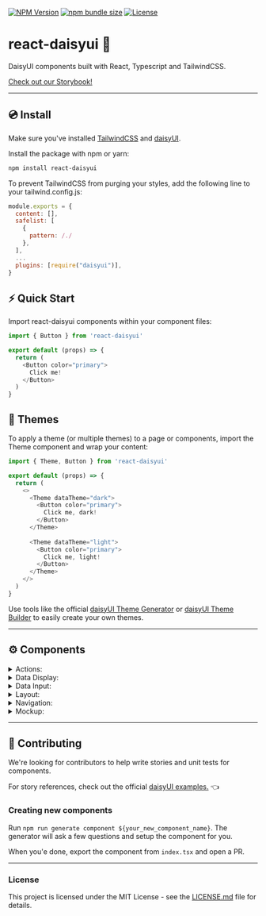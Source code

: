 [![NPM Version](https://img.shields.io/npm/v/react-daisyui.svg?branch=master)](https://www.npmjs.com/package/react-daisyui) [![npm bundle size](https://img.shields.io/bundlephobia/minzip/react-daisyui)](https://bundlephobia.com/result?p=react-daisyui) [![License](https://img.shields.io/npm/l/react-daisyui.svg)](https://github.com/daisyui/react-daisyui/blob/master/LICENSE) 

# react-daisyui 🌼

DaisyUI components built with React, Typescript and TailwindCSS.

<a href="https://daisyui.github.io/react-daisyui/">Check out our Storybook!</a>

---

## 💿 Install

Make sure you've installed <a href="https://tailwindcss.com/docs/installation">TailwindCSS</a> and <a href="https://daisyui.com/docs/install/">daisyUI</a>.

Install the package with npm or yarn:

```bash
npm install react-daisyui
```

To prevent TailwindCSS from purging your styles, add the following line to your tailwind.config.js:

```js
module.exports = {
  content: [],
  safelist: [
    {
      pattern: /./
    },
  ],
  ...
  plugins: [require("daisyui")],
}
```

## ⚡ Quick Start

Import react-daisyui components within your component files:

```js
import { Button } from 'react-daisyui'

export default (props) => {
  return (
    <Button color="primary">
      Click me!
    </Button>
  )
}
```

## 🎨 Themes

To apply a theme (or multiple themes) to a page or components, import the Theme component and wrap your content:

```js
import { Theme, Button } from 'react-daisyui'

export default (props) => {
  return (
    <>
      <Theme dataTheme="dark">
        <Button color="primary">
          Click me, dark!
        </Button>
      </Theme>
      
      <Theme dataTheme="light">
        <Button color="primary">
          Click me, light!
        </Button>
      </Theme>
    </>
  )
}
```

Use tools like the official <a href="https://daisyui.com/theme-generator/">daisyUI Theme Generator</a> or <a href="https://themes.ionevolve.com/">daisyUI Theme Builder</a> to easily create your own themes.

---

## ⚙️ Components

<details>
<summary>Actions:</summary>
  
- [x] <a href="https://daisyui.github.io/react-daisyui/?path=/story/actions-button">Button</a>
- [X] <a href="https://daisyui.github.io/react-daisyui/?path=/story/actions-dropdown">Dropdown</a>
- [X] <a href="https://daisyui.github.io/react-daisyui/?path=/story/actions-modal">Modal</a>
- [X] <a href="https://daisyui.github.io/react-daisyui/?path=/story/actions-swap">Swap</a>
</details>

<details>
<summary>Data Display:</summary>
  
- [x] <a href="https://daisyui.github.io/react-daisyui/?path=/story/data-display-alert">Alert</a>
- [X] <a href="https://daisyui.github.io/react-daisyui/?path=/story/data-display-avatar">Avatar</a>
- [X] <a href="https://daisyui.github.io/react-daisyui/?path=/story/data-display-badge">Badge</a>
- [X] <a href="https://daisyui.github.io/react-daisyui/?path=/story/data-display-card">Card</a>
- [X] <a href="https://daisyui.github.io/react-daisyui/?path=/story/data-display-carousel">Carousel</a>
- [X] <a href="https://daisyui.github.io/react-daisyui/?path=/story/data-display-collapse">Collapse</a>
- [X] <a href="https://daisyui.github.io/react-daisyui/?path=/story/data-display-countdown">Countdown</a>
- [X] <a href="https://daisyui.github.io/react-daisyui/?path=/story/data-display-kdb">Kbd</a>
- [X] <a href="https://daisyui.github.io/react-daisyui/?path=/story/data-display-progress">Progress</a>
- [X] <a href="https://daisyui.github.io/react-daisyui/?path=/story/data-display-radial-progress">Radial Progress</a>
- [X] <a href="https://daisyui.github.io/react-daisyui/?path=/story/data-display-stats">Stats</a>
- [X] <a href="https://daisyui.github.io/react-daisyui/?path=/story/data-display-table">Table</a>
- [X] <a href="https://daisyui.github.io/react-daisyui/?path=/story/data-display-tooltip">Tooltip</a>
</details>

<details>
<summary>Data Input:</summary>

- [X] <a href="https://daisyui.github.io/react-daisyui/?path=/story/data-input-checkbox">Checkbox</a>
- [X] <a href="https://daisyui.github.io/react-daisyui/?path=/story/data-input-input">Input</a>
- [X] <a href="https://daisyui.github.io/react-daisyui/?path=/story/data-input-radio">Radio</a>
- [X] <a href="https://daisyui.github.io/react-daisyui/?path=/story/data-input-range">Range</a>
- [X] <a href="https://daisyui.github.io/react-daisyui/?path=/story/data-input-rating">Rating</a>
- [X] <a href="https://daisyui.github.io/react-daisyui/?path=/story/data-input-select">Select</a>
- [X] <a href="https://daisyui.github.io/react-daisyui/?path=/story/data-input-textarea">Textarea</a>
- [X] <a href="https://daisyui.github.io/react-daisyui/?path=/story/data-input-toggle">Toggle</a>
</details>

<details>
<summary>Layout:</summary>

- [X] <a href="https://daisyui.github.io/react-daisyui/?path=/story/layout-artboard">Artboard</a>
- [x] <a href="https://daisyui.github.io/react-daisyui/?path=/story/layout-buttongroup">Button-Group</a>
- [X] <a href="https://daisyui.github.io/react-daisyui/?path=/story/layout-divider">Divider</a>
- [X] <a href="https://daisyui.github.io/react-daisyui/?path=/story/layout-drawer">Drawer</a>
- [X] <a href="https://daisyui.github.io/react-daisyui/?path=/story/layout-footer">Footer</a>
- [X] <a href="https://daisyui.github.io/react-daisyui/?path=/story/layout-hero">Hero</a>
- [X] <a href="https://daisyui.github.io/react-daisyui/?path=/story/layout-indicator">Indicator</a>
- [X] <a href="https://daisyui.github.io/react-daisyui/?path=/story/layout-inputgroup">Input Group</a>
- [X] <a href="https://daisyui.github.io/react-daisyui/?path=/story/layout-mask">Mask</a>
- [X] <a href="https://daisyui.github.io/react-daisyui/?path=/story/layout-stack">Stack</a>
</details>

<details>
<summary>Navigation:</summary>

- [X] <a href="https://daisyui.github.io/react-daisyui/?path=/story/navigation-breadcrumbs">Breadcrumbs</a>
- [X] <a href="https://daisyui.github.io/react-daisyui/?path=/story/navigation-link">Link</a>
- [X] <a href="https://daisyui.github.io/react-daisyui/?path=/story/navigation-menu">Menu</a>
- [X] <a href="https://daisyui.github.io/react-daisyui/?path=/story/navigation-navbar">Navbar</a>
- [X] <a href="https://daisyui.github.io/react-daisyui/?path=/story/navigation-pagination">Pagination</a>
- [X] <a href="https://daisyui.github.io/react-daisyui/?path=/story/navigation-steps">Steps</a>
- [X] <a href="https://daisyui.github.io/react-daisyui/?path=/story/navigation-tabs">Tabs</a>
</details>

<details>
<summary>Mockup:</summary>

- [ ] <a href="https://daisyui.github.io/react-daisyui/?path=/story/mockup-code">Code</a>
- [ ] <a href="https://daisyui.github.io/react-daisyui/?path=/story/mockup-phone">Phone</a>
- [ ] <a href="https://daisyui.github.io/react-daisyui/?path=/story/mockup-window">Window</a>
</details>

---

## 🤝 Contributing

We're looking for contributors to help write stories and unit tests for components.

For story references, check out the official <a href="https://daisyui.com/components/">daisyUI examples.</a> 👈

### Creating new components

Run `npm run generate component ${your_new_component_name}`. The generator will ask a few questions and setup the component for you.

When you'e done, export the component from `index.tsx` and open a PR.
___

### License

This project is licensed under the MIT License - see the [LICENSE.md](https://github.com/daisyui/react-daisyui/blob/main/LICENSE) file for details.
